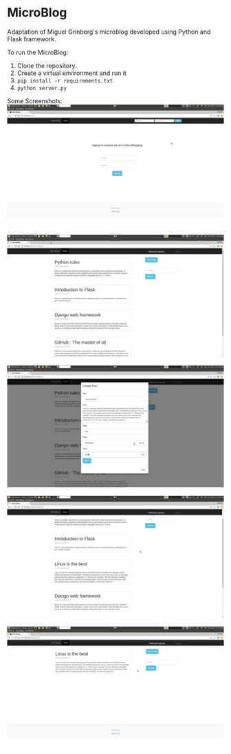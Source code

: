 # MicroBlog
Adaptation of Miguel Grinberg's microblog developed using Python and Flask framework.

To run the MicroBlog:<br>
1. Clone the repository. <br>
2. Create a virtual environment and run it<br>
3. <code>pip install -r requirements.txt</code><br>
4. <code>python server.py</code><br>

Some Screenshots: <br>
<img src="/microscr/home.png"><br><br>
<img src="/microscr/loggedin.png"><br><br>
<img src="/microscr/newpost.png"><br><br>
<img src="/microscr/interface.png"><br><br>
<img src="/microscr/search.png"><br><br>